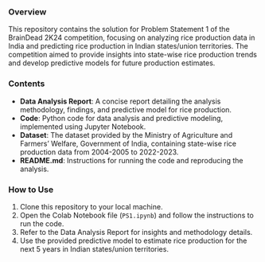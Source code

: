 ### Overview
This repository contains the solution for Problem Statement 1 of the BrainDead 2K24 competition, focusing on analyzing rice production data in India and predicting rice production in Indian states/union territories. The competition aimed to provide insights into state-wise rice production trends and develop predictive models for future production estimates.

### Contents
- **Data Analysis Report**: A concise report detailing the analysis methodology, findings, and predictive model for rice production.
- **Code**: Python code for data analysis and predictive modeling, implemented using Jupyter Notebook.
- **Dataset**: The dataset provided by the Ministry of Agriculture and Farmers’ Welfare, Government of India, containing state-wise rice production data from 2004-2005 to 2022-2023.
- **README.md**: Instructions for running the code and reproducing the analysis.

### How to Use
1. Clone this repository to your local machine.
2. Open the Colab Notebook file (`PS1.ipynb`) and follow the instructions to run the code.
3. Refer to the Data Analysis Report for insights and methodology details.
4. Use the provided predictive model to estimate rice production for the next 5 years in Indian states/union territories.
